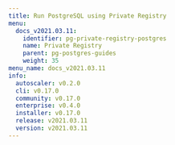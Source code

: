 ```yaml
---
title: Run PostgreSQL using Private Registry
menu:
  docs_v2021.03.11:
    identifier: pg-private-registry-postgres
    name: Private Registry
    parent: pg-postgres-guides
    weight: 35
menu_name: docs_v2021.03.11
info:
  autoscaler: v0.2.0
  cli: v0.17.0
  community: v0.17.0
  enterprise: v0.4.0
  installer: v0.17.0
  release: v2021.03.11
  version: v2021.03.11
---
```


